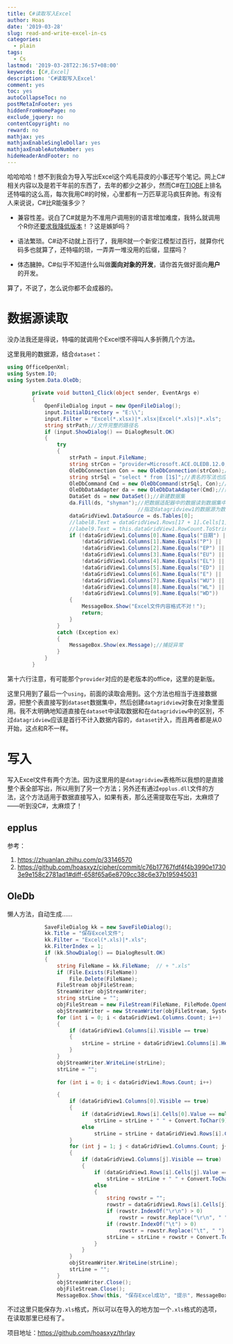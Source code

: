 ```yaml
---
title: C#读取写入Excel
author: Hoas
date: '2019-03-28'
slug: read-and-write-excel-in-cs
categories:
  - plain
tags:
  - Cs
lastmod: '2019-03-28T22:36:57+08:00'
keywords: [C#,Excel]
description: 'C#读取写入Excel'
comment: yes
toc: yes
autoCollapseToc: no
postMetaInFooter: yes
hiddenFromHomePage: no
exclude_jquery: no
contentCopyright: no
reward: no
mathjax: yes
mathjaxEnableSingleDollar: yes
mathjaxEnableAutoNumber: yes
hideHeaderAndFooter: no
---
```


哈哈哈哈！想不到我会为导入写出Excel这个鸡毛蒜皮的小事还写个笔记。网上C#相关内容以及是若干年前的东西了，去年的都少之甚少，然而C#在[TIOBE](https://hellogithub.com/report/tiobe/)上排名还特喵的这么高，每次我用C#的时候，心里都有一万匹草泥马疯狂奔驰。有没有人来说说，C#比R能强多少？

- 兼容性差。说白了C#就是为不准用户调用别的语言增加难度，我特么就调用个R你还[要求我降低版本](https://hoas.xyz/post/using-r-in-cs)！？这是嫉妒吗？

- 语法繁琐。C#动不动就上百行了，我用R就一个新安江模型过百行，就算你代码多也就算了，还特喵的琐，一弄弄一堆没用的后缀，显摆吗？

- 体态臃肿。C#似乎不知道什么叫做**面向对象的开发**，请你首先做好面向**用户**的开发。

算了，不说了，怎么说你都不会成器的。

<!--more-->

# 数据源读取

没办法我还是得说，特喵的就调用个Excel恨不得叫人多折腾几个方法。

这里我用的数据源，结合`dataset`：

```csharp
using OfficeOpenXml;
using System.IO;
using System.Data.OleDb;
        
        private void button1_Click(object sender, EventArgs e)
        {
            OpenFileDialog input = new OpenFileDialog();
            input.InitialDirectory = "E:\\";
            input.Filter = "Excel(*.xlsx)|*.xlsx|Excel(*.xls)|*.xls";
            string strPath;//文件完整的路径名
            if (input.ShowDialog() == DialogResult.OK)
            {
                try
                {
                    strPath = input.FileName;
                    string strCon = "provider=Microsoft.ACE.OLEDB.12.0;data source=" + strPath + ";extended properties=excel 8.0";//关键是红色区域
                    OleDbConnection Con = new OleDbConnection(strCon);//建立连接
                    string strSql = "select * from [1$]";//表名的写法也应注意不同，对应的excel表为sheet1，在这里要在其后加美元符号$，并用中括号
                    OleDbCommand Cmd = new OleDbCommand(strSql, Con);//建立要执行的命令
                    OleDbDataAdapter da = new OleDbDataAdapter(Cmd);//建立数据适配器
                    DataSet ds = new DataSet();//新建数据集
                    da.Fill(ds, "shyman");//把数据适配器中的数据读到数据集中的一个表中（此处表名为shyman，可以任取表名）
                                          //指定datagridview1的数据源为数据集ds的第一张表（也就是shyman表），也可以写ds.Table["shyman"]
                    dataGridView1.DataSource = ds.Tables[0];
                    //label8.Text = dataGridView1.Rows[17 + 1].Cells[1].Value.ToString();
                    //label9.Text = this.dataGridView1.RowCount.ToString();
                    if (!dataGridView1.Columns[0].Name.Equals("日期") ||
                        !dataGridView1.Columns[1].Name.Equals("P") ||
                        !dataGridView1.Columns[2].Name.Equals("EP") ||
                        !dataGridView1.Columns[3].Name.Equals("EU") ||
                        !dataGridView1.Columns[4].Name.Equals("EL") ||
                        !dataGridView1.Columns[5].Name.Equals("ED") ||
                        !dataGridView1.Columns[6].Name.Equals("E") ||
                        !dataGridView1.Columns[7].Name.Equals("WU") ||
                        !dataGridView1.Columns[8].Name.Equals("WL") ||
                        !dataGridView1.Columns[9].Name.Equals("WD"))
                    {
                        MessageBox.Show("Excel文件内容格式不对！");
                        return;
                    }
                }
                catch (Exception ex)
                {
                    MessageBox.Show(ex.Message);//捕捉异常
                }
            }
        }

```

第十六行注意，有可能那个`provider`对应的是老版本的office，这里的是新版。

这里只用到了最后一个`using`，前面的读取会用到。这个方法也相当于连接数据源，把整个表直接写到`dataset`数据集中，然后创建`datagridview`对象在对象里面用。我不太明确地知道直接在`dataset`中读取数据和在`datagridview`中的区别，不过`datagridview`应该是首行不计入数据内容的，`dataset`计入，而且两者都是从0开始，这点和R不一样。

# 写入

写入Excel文件有两个方法。因为这里用的是`datagridview`表格所以我想的是直接整个表全部写出，所以用到了另一个方法；另外还有通过`epplus.dll`文件的方法，这个方法适用于数据直接写入，如果有表，那么还需提取在写出，太麻烦了——听到没C#，太麻烦了！

## epplus

参考：

1. https://zhuanlan.zhihu.com/p/33146570
2. https://github.com/hoasxyz/cipher/commit/c76b17767fdf4f4b3990e17303e9e158c2781ad1#diff-658f65a6e8709cc38c6e37b195945031

## OleDb

懒人方法，自动生成……

```csharp
            SaveFileDialog kk = new SaveFileDialog();
            kk.Title = "保存Excel文件";
            kk.Filter = "Excel(*.xls)|*.xls";
            kk.FilterIndex = 1;
            if (kk.ShowDialog() == DialogResult.OK)
            {
                string FileName = kk.FileName;  // + ".xls"
                if (File.Exists(FileName))
                    File.Delete(FileName);
                FileStream objFileStream;
                StreamWriter objStreamWriter;
                string strLine = "";
                objFileStream = new FileStream(FileName, FileMode.OpenOrCreate, FileAccess.Write);
                objStreamWriter = new StreamWriter(objFileStream, System.Text.Encoding.Unicode);
                for (int i = 0; i < dataGridView1.Columns.Count; i++)
                {
                    if (dataGridView1.Columns[i].Visible == true)
                    {
                        strLine = strLine + dataGridView1.Columns[i].HeaderText.ToString() + Convert.ToChar(9);
                    }
                }
                objStreamWriter.WriteLine(strLine);
                strLine = "";
                
                for (int i = 0; i < dataGridView1.Rows.Count; i++)

                {
                    if (dataGridView1.Columns[0].Visible == true)
                    {
                        if (dataGridView1.Rows[i].Cells[0].Value == null)
                            strLine = strLine + " " + Convert.ToChar(9);
                        else
                            strLine = strLine + dataGridView1.Rows[i].Cells[0].Value.ToString() + Convert.ToChar(9);
                    }
                    for (int j = 1; j < dataGridView1.Columns.Count; j++)
                    {
                        if (dataGridView1.Columns[j].Visible == true)
                        {
                            if (dataGridView1.Rows[i].Cells[j].Value == null)
                                strLine = strLine + " " + Convert.ToChar(9);
                            else
                            {
                                string rowstr = "";
                                rowstr = dataGridView1.Rows[i].Cells[j].Value.ToString();
                                if (rowstr.IndexOf("\r\n") > 0)
                                    rowstr = rowstr.Replace("\r\n", " ");
                                if (rowstr.IndexOf("\t") > 0)
                                    rowstr = rowstr.Replace("\t", " ");
                                strLine = strLine + rowstr + Convert.ToChar(9);
                            }
                        }
                    }
                    objStreamWriter.WriteLine(strLine);
                    strLine = "";
                }
                objStreamWriter.Close();
                objFileStream.Close();
                MessageBox.Show(this, "保存Excel成功", "提示", MessageBoxButtons.OK, MessageBoxIcon.Information);

```

不过这里只能保存为`.xls`格式，所以可以在导入的地方加一个`.xls`格式的选项，在读取那里已经有了。

项目地址：https://github.com/hoasxyz/thrlay